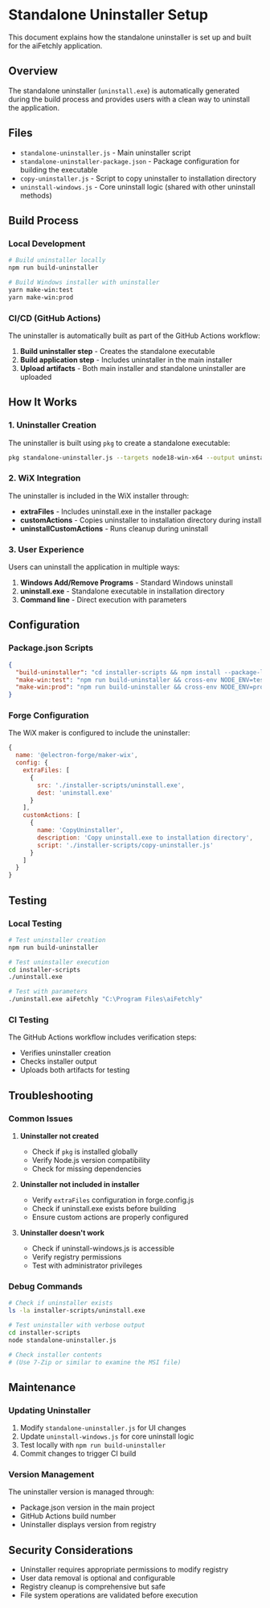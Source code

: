 # Standalone Uninstaller Setup

This document explains how the standalone uninstaller is set up and built for the aiFetchly application.

## Overview

The standalone uninstaller (`uninstall.exe`) is automatically generated during the build process and provides users with a clean way to uninstall the application.

## Files

- `standalone-uninstaller.js` - Main uninstaller script
- `standalone-uninstaller-package.json` - Package configuration for building the executable
- `copy-uninstaller.js` - Script to copy uninstaller to installation directory
- `uninstall-windows.js` - Core uninstall logic (shared with other uninstall methods)

## Build Process

### Local Development

```bash
# Build uninstaller locally
npm run build-uninstaller

# Build Windows installer with uninstaller
yarn make-win:test
yarn make-win:prod
```

### CI/CD (GitHub Actions)

The uninstaller is automatically built as part of the GitHub Actions workflow:

1. **Build uninstaller step** - Creates the standalone executable
2. **Build application step** - Includes uninstaller in the main installer
3. **Upload artifacts** - Both main installer and standalone uninstaller are uploaded

## How It Works

### 1. Uninstaller Creation

The uninstaller is built using `pkg` to create a standalone executable:

```bash
pkg standalone-uninstaller.js --targets node18-win-x64 --output uninstall.exe
```

### 2. WiX Integration

The uninstaller is included in the WiX installer through:

- **extraFiles** - Includes uninstall.exe in the installer package
- **customActions** - Copies uninstaller to installation directory during install
- **uninstallCustomActions** - Runs cleanup during uninstall

### 3. User Experience

Users can uninstall the application in multiple ways:

1. **Windows Add/Remove Programs** - Standard Windows uninstall
2. **uninstall.exe** - Standalone executable in installation directory
3. **Command line** - Direct execution with parameters

## Configuration

### Package.json Scripts

```json
{
  "build-uninstaller": "cd installer-scripts && npm install --package-lock=false && npm run build",
  "make-win:test": "npm run build-uninstaller && cross-env NODE_ENV=test electron-forge make --platform=win32",
  "make-win:prod": "npm run build-uninstaller && cross-env NODE_ENV=production electron-forge make --platform=win32"
}
```

### Forge Configuration

The WiX maker is configured to include the uninstaller:

```javascript
{
  name: '@electron-forge/maker-wix',
  config: {
    extraFiles: [
      {
        src: './installer-scripts/uninstall.exe',
        dest: 'uninstall.exe'
      }
    ],
    customActions: [
      {
        name: 'CopyUninstaller',
        description: 'Copy uninstall.exe to installation directory',
        script: './installer-scripts/copy-uninstaller.js'
      }
    ]
  }
}
```

## Testing

### Local Testing

```bash
# Test uninstaller creation
npm run build-uninstaller

# Test uninstaller execution
cd installer-scripts
./uninstall.exe

# Test with parameters
./uninstall.exe aiFetchly "C:\Program Files\aiFetchly"
```

### CI Testing

The GitHub Actions workflow includes verification steps:

- Verifies uninstaller creation
- Checks installer output
- Uploads both artifacts for testing

## Troubleshooting

### Common Issues

1. **Uninstaller not created**
   - Check if `pkg` is installed globally
   - Verify Node.js version compatibility
   - Check for missing dependencies

2. **Uninstaller not included in installer**
   - Verify `extraFiles` configuration in forge.config.js
   - Check if uninstall.exe exists before building
   - Ensure custom actions are properly configured

3. **Uninstaller doesn't work**
   - Check if uninstall-windows.js is accessible
   - Verify registry permissions
   - Test with administrator privileges

### Debug Commands

```bash
# Check if uninstaller exists
ls -la installer-scripts/uninstall.exe

# Test uninstaller with verbose output
cd installer-scripts
node standalone-uninstaller.js

# Check installer contents
# (Use 7-Zip or similar to examine the MSI file)
```

## Maintenance

### Updating Uninstaller

1. Modify `standalone-uninstaller.js` for UI changes
2. Update `uninstall-windows.js` for core uninstall logic
3. Test locally with `npm run build-uninstaller`
4. Commit changes to trigger CI build

### Version Management

The uninstaller version is managed through:
- Package.json version in the main project
- GitHub Actions build number
- Uninstaller displays version from registry

## Security Considerations

- Uninstaller requires appropriate permissions to modify registry
- User data removal is optional and configurable
- Registry cleanup is comprehensive but safe
- File system operations are validated before execution

